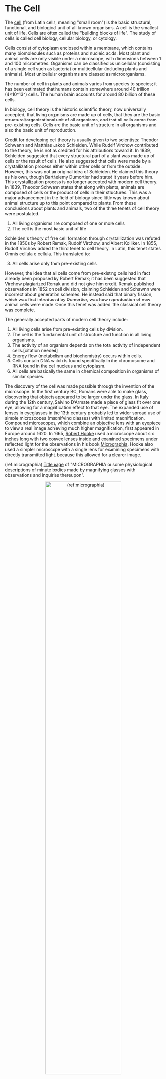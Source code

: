 # The Cell

The [cell](https://en.wikipedia.org/wiki/Cell_(biology)) (from Latin cella, meaning "small room") is the basic structural, functional, and biological unit of all known organisms. A cell is the smallest unit of life. Cells are often called the "building blocks of life". The study of cells is called cell biology, cellular biology, or cytology.

Cells consist of cytoplasm enclosed within a membrane, which contains many biomolecules such as proteins and nucleic acids. Most plant and animal cells are only visible under a microscope, with dimensions between 1 and 100 micrometres. Organisms can be classified as unicellular (consisting of a single cell such as bacteria) or multicellular (including plants and animals). Most unicellular organisms are classed as microorganisms.

The number of cell in plants and animals varies from species to species; it has been estimated that humans contain somewhere around 40 trillion (4×10^13^) cells. The human brain accounts for around 80 billion of these cells.

In biology, cell theory is the historic scientific theory, now universally accepted, that living organisms are made up of cells, that they are the basic structural/organizational unit of all organisms, and that all cells come from pre-existing cells. Cells are the basic unit of structure in all organisms and also the basic unit of reproduction.

Credit for developing cell theory is usually given to two scientists: Theodor Schwann and Matthias Jakob Schleiden. While Rudolf Virchow contributed to the theory, he is not as credited for his attributions toward it. In 1839, Schleiden suggested that every structural part of a plant was made up of cells or the result of cells. He also suggested that cells were made by a crystallization process either within other cells or from the outside. However, this was not an original idea of Schleiden. He claimed this theory as his own, though Barthelemy Dumortier had stated it years before him. This crystallization process is no longer accepted with modern cell theory. In 1839, Theodor Schwann states that along with plants, animals are composed of cells or the product of cells in their structures. This was a major advancement in the field of biology since little was known about animal structure up to this point compared to plants. From these conclusions about plants and animals, two of the three tenets of cell theory were postulated.

1. All living organisms are composed of one or more cells
2. The cell is the most basic unit of life

Schleiden's theory of free cell formation through crystallization was refuted in the 1850s by Robert Remak, Rudolf Virchow, and Albert Kolliker. In 1855, Rudolf Virchow added the third tenet to cell theory. In Latin, this tenet states Omnis cellula e cellula. This translated to:

3. All cells arise only from pre-existing cells

However, the idea that all cells come from pre-existing cells had in fact already been proposed by Robert Remak; it has been suggested that Virchow plagiarized Remak and did not give him credit. Remak published observations in 1852 on cell division, claiming Schleiden and Schawnn were incorrect about generation schemes. He instead said that binary fission, which was first introduced by Dumortier, was how reproduction of new animal cells were made. Once this tenet was added, the classical cell theory was complete.

The generally accepted parts of modern cell theory include:

1. All living cells arise from pre-existing cells by division.
1. The cell is the fundamental unit of structure and function in all living organisms.
1. The activity of an organism depends on the total activity of independent cells.[citation needed]
1. Energy flow (metabolism and biochemistry) occurs within cells.
1. Cells contain DNA which is found specifically in the chromosome and RNA found in the cell nucleus and cytoplasm.
1. All cells are basically the same in chemical composition in organisms of similar species.

The discovery of the cell was made possible through the invention of the microscope. In the first century BC, Romans were able to make glass, discovering that objects appeared to be larger under the glass. In Italy during the 12th century, Salvino D’Armate made a piece of glass fit over one eye, allowing for a magnification effect to that eye. The expanded use of lenses in eyeglasses in the 13th century probably led to wider spread use of simple microscopes (magnifying glasses) with limited magnification. Compound microscopes, which combine an objective lens with an eyepiece to view a real image achieving much higher magnification, first appeared in Europe around 1620. In 1665, [Robert Hooke](https://en.wikipedia.org/wiki/Robert_Hooke) used a microscope about six inches long with two convex lenses inside and examined specimens under reflected light for the observations in his book [Micrographia](https://en.wikipedia.org/wiki/Micrographia). Hooke also used a simpler microscope with a single lens for examining specimens with directly transmitted light, because this allowed for a clearer image.

(ref:micrographia) [Title page](https://commons.wikimedia.org/wiki/File:Micrographia_title_page.gif) of "MICROGRAPHIA or some physiological descriptions of minute bodies made by magnifying glasses with observations and inquiries thereupon".

<div class="figure" style="text-align: center">
<img src="./figures/cells/Micrographia_title_page.gif" alt="(ref:micrographia)" width="70%" />
<p class="caption">(\#fig:hookemicrographia)(ref:micrographia)</p>
</div>

(ref:microscope) [Hooke's microscope, from an engraving in Micrographia](https://commons.wikimedia.org/wiki/File:Hooke-microscope.png)

<div class="figure" style="text-align: center">
<img src="./figures/cells/Hooke-microscope.png" alt="(ref:microscope)" width="70%" />
<p class="caption">(\#fig:hookescope)(ref:microscope)</p>
</div>

(ref:cork) Hooke was the first to apply the word "cell"to biological objects. [Cell structure of cork by Hooke](https://commons.wikimedia.org/wiki/File:RobertHookeMicrographia1665.jpg). 

<div class="figure" style="text-align: center">
<img src="./figures/cells/RobertHookeMicrographia1665.jpg" alt="(ref:cork)" width="70%" />
<p class="caption">(\#fig:hookecork)(ref:cork)</p>
</div>

Extensive microscopic study was done by Anton van Leeuwenhoek, a draper who took the interest in microscopes after seeing one while on an apprenticeship in Amsterdam in 1648. At some point in his life before 1668, he was able to learn how to grind lenses. This eventually led to Leeuwenhoek making his own unique microscope. His was a single lens simple microscope, rather than a compound microscope. This was because he was able to use a single lens that was a small glass sphere but allowed for a magnification of 270x. This was a large progression since the magnification before was only a maximum of 50x. After Leeuwenhoek, there was not much progress in microscope technology until the 1850s, two hundred years later. Carl Zeiss, a German engineer who manufactured microscopes, began to make changes to the lenses used. But the optical quality did not improve until the 1880s when he hired Otto Schott and eventually Ernst Abbe.


Optical microscopes can focus on objects the size of a wavelength or larger, giving restrictions still to advancement in discoveries with objects smaller than the wavelengths of visible light. The development of the electron microscope in the 1920s made it possible to view objects that are smaller than optical wavelengths, once again opening up new possibilities in science.

The cell was first discovered by Robert Hooke in 1665, which can be found to be described in his book Micrographia. In this book, he gave 60 ‘observations’ in detail of various objects under a coarse, compound microscope. One observation was from very thin slices of bottle cork. Hooke discovered a multitude of tiny pores that he named "cells". This came from the Latin word Cella, meaning ‘a small room’ like monks lived in and also Cellulae, which meant the six sided cell of a honeycomb. However, Hooke did not know their real structure or function. What Hooke had thought were cells, were actually empty cell walls of plant tissues. With microscopes during this time having a low magnification, Hooke was unable to see that there were other internal components to the cells he was observing. Therefore, he did not think the "cellulae" were alive. His cell observations gave no indication of the nucleus and other organelles found in most living cells. In Micrographia, Hooke also observed mould, bluish in color, found on leather. After studying it under his microscope, he was unable to observe “seeds” that would have indicated how the mould was multiplying in quantity. This led to Hooke suggesting that spontaneous generation, from either natural or artificial heat, was the cause. Since this was an old Aristotelian theory still accepted at the time, others did not reject it and was not disproved until Leeuwenhoek later discovered that generation was achieved otherwise.

[Anton van Leeuwenhoek](https://en.wikipedia.org/wiki/Antonie_van_Leeuwenhoek) is another scientist who saw these cells soon after Hooke did. He made use of a microscope containing improved lenses that could magnify objects almost 300-fold, or 270x. Under these microscopes, Leeuwenhoek found motile objects. In a letter to The Royal Society on October 9, 1676, he states that motility is a quality of life therefore these were living organisms. Over time, he wrote many more papers in which described many specific forms of microorganisms. Leeuwenhoek named these “animalcules,” which included protozoa and other unicellular organisms, like bacteria. Though he did not have much formal education, he was able to identify the first accurate description of red blood cells and discovered bacteria after gaining interest in the sense of taste that resulted in Leeuwenhoek to observe the tongue of an ox, then leading him to study "pepper water" in 1676. He also found for the first time the sperm cells of animals and humans. Once discovering these types of cells, Leeuwenhoek saw that the fertilization process requires the sperm cell to enter the egg cell. This put an end to the previous theory of spontaneous generation. After reading letters by Leeuwenhoek, Hooke was the first to confirm his observations that were thought to be unlikely by other contemporaries.

The cells in animal tissues were observed after plants were because the tissues were so fragile and susceptible to tearing, it was difficult for such thin slices to be prepared for studying. Biologists believed that there was a fundamental unit to life, but were unsure what this was. It would not be until over a hundred years later that this fundamental unit was connected to cellular structure and existence of cells in animals or plants. This conclusion was not made until Henri Dutrochet. Besides stating “the cell is the fundamental element of organization”, Dutrochet also claimed that cells were not just a structural unit, but also a physiological unit.

In 1804, Karl Rudolphi and J.H.F. Link were awarded the prize for "solving the problem of the nature of cells", meaning they were the first to prove that cells had independent cell walls by the Königliche Societät der Wissenschaft (Royal Society of Science), Göttingen. Before, it had been thought that cells shared walls and the fluid passed between them this way.

Cells can be subdivided into the following subcategories:

1. Prokaryotes: Prokaryotes are relatively small cells surrounded by the plasma membrane, with a characteristic cell wall that may differ in composition depending on the particular organism. Prokaryotes lack a nucleus (although they do have circular or linear DNA) and other membrane-bound organelles (though they do contain ribosomes). The protoplasm of a prokaryote contains the chromosomal region that appears as fibrous deposits under the microscope, and the cytoplasm. Bacteria and Archaea are the two domains of prokaryotes.
1. Eukaryotes: Eukaryotic cells are also surrounded by the plasma membrane, but on the other hand, they have distinct nuclei bound by a nuclear membrane or envelope. Eukaryotic cells also contain membrane-bound organelles, such as (mitochondria, chloroplasts, lysosomes, rough and smooth endoplasmic reticulum, vacuoles). In addition, they possess organized chromosomes which store genetic material.
Animals have evolved a greater diversity of cell types in a multicellular body (100–150 different cell types), compared with 10–20 in plants, fungi, and protoctista.

The distinction between prokaryotes and eukaryotes was firmly established by the microbiologists Roger Stanier and C. B. van Niel in their 1962 paper The concept of a bacterium (though spelled procaryote and eucaryote there). That paper cites Édouard Chatton's 1937 book Titres et Travaux Scientifiques for using those terms and recognizing the distinction. One reason for this classification was so that what was then often called blue-green algae (now called cyanobacteria) would not be classified as plants but grouped with bacteria.

## Prokaryotic Cells

A prokaryote is a cellular organism that lacks an envelope-enclosed nucleus. The word prokaryote comes from the Greek πρό (pro, 'before') and κάρυον (karyon, 'nut' or 'kernel'). In the two-empire system arising from the work of Édouard Chatton, prokaryotes were classified within the empire Prokaryota. But in the three-domain system, based upon molecular analysis, prokaryotes are divided into two domains: Bacteria (formerly Eubacteria) and Archaea (formerly Archaebacteria). Organisms with nuclei are placed in a third domain, Eukaryota. In the study of the origins of life, prokaryotes are thought to have arisen before eukaryotes.

Prokaryotes lack mitochondria, or any other eukaryotic membrane-bound organelles; and it was once thought that prokayotes lacked cellular compartments, and therefore all cellular components within the cytoplasm were unenclosed, except for an outer cell membrane. But bacterial microcompartments, which are thought to be primitive organelles enclosed in protein shells, have been discovered; and there is also evidence of prokayotic membrane-bound organelles. While typically being unicellular, some prokaryotes, such as cyanobacteria, may form large colonies. Others, such as myxobacteria, have multicellular stages in their life cycles. Prokaryotes are asexual, reproducing without fusion of gametes, although horizontal gene transfer also takes place.

(ref:prokcell) [Structure of a typical prokaryotic cell](https://commons.wikimedia.org/wiki/File:Prokaryote_cell.svg) 

<div class="figure" style="text-align: center">
<img src="./figures/cells/Prokaryote_cell.svg" alt="(ref:prokcell)" width="70%" />
<p class="caption">(\#fig:typicalprokcell)(ref:prokcell)</p>
</div>

Molecular studies have provided insight into the evolution and interrelationships of the three domains of life. The division between prokaryotes and eukaryotes reflects the existence of two very different levels of cellular organization; only eukaryotic cells have a enveloped nucleus that contains its chromosomal DNA, and other characteristic membrane-bound organelles including mitochondria. Distinctive types of prokaryotes include extremophiles and methanogens; these are common in some extreme environments.

Prokaryotes include bacteria and archaea, two of the three domains of life. Prokaryotic cells were the first form of life on Earth, characterized by having vital biological processes including cell signaling. They are simpler and smaller than eukaryotic cells, and lack a nucleus, and other membrane-bound organelles. The DNA of a prokaryotic cell consists of a single circular chromosome that is in direct contact with the cytoplasm. The nuclear region in the cytoplas is called the nucleoid. Most prokaryotes are the smallest of all organisms ranging from 0.5 to 2.0 µm in diameter.

A prokaryotic cell has three regions:

* Enclosing the cell is the cell envelope – generally consisting of a plasma membrane covered by a cell wall which, for some bacteria, may be further covered by a third layer called a capsule. Though most prokaryotes have both a cell membrane and a cell wall, there are exceptions such as Mycoplasma (bacteria) and Thermoplasma (archaea) which only possess the cell membrane layer. The envelope gives rigidity to the cell and separates the interior of the cell from its environment, serving as a protective filter. The cell wall consists of peptidoglycan in bacteria, and acts as an additional barrier against exterior forces. It also prevents the cell from expanding and bursting (cytolysis) from osmotic pressure due to a hypotonic environment. Some eukaryotic cells (plant cells and fungal cells) also have a cell wall.
* Inside the cell is the cytoplasmic region that contains the genome (DNA), ribosomes and various sorts of inclusions. The genetic material is freely found in the cytoplasm. Prokaryotes can carry extrachromosomal DNA elements called plasmids, which are usually circular. Linear bacterial plasmids have been identified in several species of spirochete bacteria, including members of the genus Borrelia notably Borrelia burgdorferi, which causes Lyme disease. Though not forming a nucleus, the DNA is condensed in a nucleoid. Plasmids encode additional genes, such as antibiotic resistance genes.
* On the outside, flagella and pili project from the cell's surface. These are structures (not present in all prokaryotes) made of proteins that facilitate movement and communication between cells.

## Eukaryotic Cells

[Eukaryotes](https://en.wikipedia.org/wiki/Eukaryote) are organisms whose cells have a nucleus enclosed within a nuclear envelope. Eukaryotes belong to the domain Eukaryota or Eukarya; their name comes from the Greek εὖ (eu, "well" or "good") and κάρυον (karyon, "nut" or "kernel"). The domain Eukaryota makes up one of the domains of life in the three-domain system; the two other domains are Bacteria and Archaea (together known as prokaryotes). Eukaryotes represent a tiny minority of the number of living organisms; however, due to their generally much larger size, their collective worldwide biomass is estimated to be about equal to that of prokaryotes. Eukaryotes evolved approximately 1.6–2.1 billion years ago, during the Proterozoic eon.

Eukaryotic cells typically contain membrane-bound organelles such as mitochondria and Golgi apparatus, and chloroplasts can be found in plants and algae; these organelles are unique to eukaryotes, although primitive organelles can be found in prokaryotes. As well as being unicellular, eukaryotes may also be multicellular and include many cell types forming different kinds of tissue; in comparison, prokaryotes are typically unicellular. Animals, plants, and fungi are the most familiar eukaryotes; other eukaryotes are sometimes called protists.

(ref:animalcell) [Cartoon of the structure of a typical animal cell](https://commons.wikimedia.org/wiki/File:Animal_cell_structure_en.svg) 

<div class="figure" style="text-align: center">
<img src="./figures/cells/Animal_cell_structure_en.svg" alt="(ref:animalcell)" width="70%" />
<p class="caption">(\#fig:typicalanimalcell)(ref:animalcell)</p>
</div>

(ref:plantcell) [Cartoon of the structure of a typical plant cell](https://commons.wikimedia.org/wiki/File:Plant_cell_structure_en.svg) 

<div class="figure" style="text-align: center">
<img src="./figures/cells/Plant_cell_structure-en.svg" alt="(ref:plantcell)" width="70%" />
<p class="caption">(\#fig:typicalplantcell)(ref:plantcell)</p>
</div>

Eukaryotes can reproduce both asexually through mitosis and sexually through meiosis and gamete fusion. In mitosis, one cell divides to produce two genetically identical cells. In meiosis, DNA replication is followed by two rounds of cell division to produce four haploid daughter cells. These act as sex cells (gametes). Each gamete has just one set of chromosomes, each a unique mix of the corresponding pair of parental chromosomes resulting from genetic recombination during meiosis.

Plants, animals, fungi, and protists are all eukaryotic. These cells are about fifteen times wider than a typical prokaryote and can be as much as a thousand times greater in volume. The main distinguishing feature of eukaryotes as compared to prokaryotes is compartmentalization: the presence of membrane-bound organelles (compartments) in which specific activities take place. Most important among these is a cell nucleus, an organelle that houses the cell's DNA. This nucleus gives the eukaryote its name, which means "true kernel (nucleus)". Other differences include:

* The eukaryotic DNA is organized in one or more linear molecules, called chromosomes, which are associated with histone proteins. All chromosomal DNA is stored in the cell nucleus, separated from the cytoplasm by a membrane. Some eukaryotic organelles such as mitochondria also contain some DNA.
* Many eukaryotic cells are ciliated with primary cilia. Primary cilia play important roles in chemosensation, mechanosensation, and thermosensation. Each cilium may thus be "viewed as a sensory cellular antennae that coordinates a large number of cellular signaling pathways, sometimes coupling the signaling to ciliary motility or alternatively to cell division and differentiation."
* Motile eukaryotes can move using motile cilia or flagella. Motile cells are absent in conifers and flowering plants. Eukaryotic flagella are more complex than those of prokaryotes.

<table class="table" style="margin-left: auto; margin-right: auto;">
<caption>(\#tab:cellcomparison)Comparison of the main features of prokaryotes and eukaryotes.</caption>
 <thead>
  <tr>
   <th style="text-align:left;">  </th>
   <th style="text-align:left;"> Prokaryotes </th>
   <th style="text-align:left;"> Eukaryotes </th>
  </tr>
 </thead>
<tbody>
  <tr>
   <td style="text-align:left;"> Typical organisms </td>
   <td style="text-align:left;"> bacteria, archaea </td>
   <td style="text-align:left;"> protists; fungi; plants; animals </td>
  </tr>
  <tr>
   <td style="text-align:left;"> Typical size </td>
   <td style="text-align:left;"> ~1–5 µm </td>
   <td style="text-align:left;"> ~10–100 µm </td>
  </tr>
  <tr>
   <td style="text-align:left;"> Type of nucleus </td>
   <td style="text-align:left;"> nucleoid region; no true nucleus </td>
   <td style="text-align:left;"> true nucleus with double membrane </td>
  </tr>
  <tr>
   <td style="text-align:left;"> DNA </td>
   <td style="text-align:left;"> circular (usually) </td>
   <td style="text-align:left;"> linear molecules (chromosomes) with histone proteins </td>
  </tr>
  <tr>
   <td style="text-align:left;"> RNA/protein synthesis </td>
   <td style="text-align:left;"> coupled in the cytoplasm </td>
   <td style="text-align:left;"> RNA synthesis in the nucleus; protein synthesis in the cytoplasm </td>
  </tr>
  <tr>
   <td style="text-align:left;"> Ribosomes </td>
   <td style="text-align:left;"> 50S and 30S </td>
   <td style="text-align:left;"> 60S and 40S </td>
  </tr>
  <tr>
   <td style="text-align:left;"> Cytoplasmic structure </td>
   <td style="text-align:left;"> very few structures </td>
   <td style="text-align:left;"> highly structured by endomembranes and a cytoskeleton </td>
  </tr>
  <tr>
   <td style="text-align:left;"> Cell movement </td>
   <td style="text-align:left;"> flagella made of flagellin </td>
   <td style="text-align:left;"> flagella and cilia containing microtubules; lamellipodia and filopodia containing actin </td>
  </tr>
  <tr>
   <td style="text-align:left;"> Mitochondria </td>
   <td style="text-align:left;"> none </td>
   <td style="text-align:left;"> one to several thousand </td>
  </tr>
  <tr>
   <td style="text-align:left;"> Chloroplasts </td>
   <td style="text-align:left;"> none </td>
   <td style="text-align:left;"> in algae and plants </td>
  </tr>
  <tr>
   <td style="text-align:left;"> Organization </td>
   <td style="text-align:left;"> usually single cells </td>
   <td style="text-align:left;"> single cells, colonies, higher multicellular organisms with specialized cells </td>
  </tr>
  <tr>
   <td style="text-align:left;"> Cell division </td>
   <td style="text-align:left;"> binary fission (simple division) </td>
   <td style="text-align:left;"> mitosis (fission or budding);  meiosis </td>
  </tr>
  <tr>
   <td style="text-align:left;"> Chromosomes </td>
   <td style="text-align:left;"> single chromosome </td>
   <td style="text-align:left;"> more than one chromosome </td>
  </tr>
  <tr>
   <td style="text-align:left;"> Membranes </td>
   <td style="text-align:left;"> cell membrane </td>
   <td style="text-align:left;"> Cell membrane and membrane-bound organelles </td>
  </tr>
</tbody>
</table>

All cells, whether prokaryotic or eukaryotic, have a membrane that envelops the cell, regulates what moves in and out (selectively permeable), and maintains the electric potential of the cell. Inside the membrane, the cytoplasm takes up most of the cell's volume. All cells (except red blood cells which lack a cell nucleus and most organelles to accommodate maximum space for hemoglobin) possess DNA, the hereditary material of genes, and RNA, containing the information necessary to build various proteins such as enzymes, the cell's primary machinery. There are also other kinds of biomolecules in cells. This article lists these primary cellular components, then briefly describes their function.

## The Cell Membrane


The cell membrane, or plasma membrane, is a biological membrane that surrounds the cytoplasm of a cell. In animals, the plasma membrane is the outer boundary of the cell, while in plants and prokaryotes it is usually covered by a cell wall. This membrane serves to separate and protect a cell from its surrounding environment and is made mostly from a double layer of phospholipids, which are amphiphilic (partly hydrophobic and partly hydrophilic). Hence, the layer is called a phospholipid bilayer, or sometimes a fluid mosaic membrane. Embedded within this membrane is a macromolecular structure called the porosome the universal secretory portal in cells and a variety of protein molecules that act as channels andpumps that move different molecules into and out of the cell. The membrane is semi-permeable, and selectively permeable, in that it can either let a substance (molecule or ion) pass through freely, pass through to a limited extent or not pass through at all. Cell surface membranes also contain receptor proteins that allow cells to detect external signaling molecules such as hormones.

(ref:membrane) [Detailed diagram of lipid bilayer cell membrane](https://commons.wikimedia.org/wiki/File:Cell_membrane_detailed_diagram_en.svg)

<div class="figure" style="text-align: center">
<img src="./figures/cells/Cell_membrane_detailed_diagram_en.svg" alt="(ref:membrane)" width="70%" />
<p class="caption">(\#fig:cellmembrane)(ref:membrane)</p>
</div>

## The Cytoskeleton

The cytoskeleton is a complex, dynamic network of interlinking protein filaments present in the cytoplasm of all cells, including bacteria and archaea. It extends from the cell nucleus to the cell membrane and is composed of similar proteins in the various organisms. In eukaryotes, it is composed of three main components, microfilaments, intermediate filaments and microtubules, and these are all capable of rapid growth or disassembly dependent on the cell's requirements.

A multitude of functions can be performed by the cytoskeleton. Its primary function is to give the cell its shape and mechanical resistance to deformation, and through association with extracellular connective tissue and other cells it stabilizes entire tissues. The cytoskeleton can also contract, thereby deforming the cell and the cell's environment and allowing cells to migrate. Moreover, it is involved in many cell signaling pathways and in the uptake of extracellular material (endocytosis), the segregation of chromosomes during cellular division, the cytokinesis stage of cell division, as scaffolding to organize the contents of the cell in space and in intracellular transport (for example, the movement of vesicles and organelles within the cell) and can be a template for the construction of a cell wall. Furthermore, it can form specialized structures, such as flagella, cilia, lamellipodia and podosomes. The structure, function and dynamic behavior of the cytoskeleton can be very different, depending on organism and cell type. Even within one cell, the cytoskeleton can change through association with other proteins and the previous history of the network.

A large-scale example of an action performed by the cytoskeleton is muscle contraction. This is carried out by groups of highly specialized cells working together. A main component in the cytoskeleton that helps show the true function of this muscle contraction is the microfilament. Microfilaments are composed of the most abundant cellular protein known as actin. During contraction of a muscle, within each muscle cell, myosin molecular motors collectively exert forces on parallel actin filaments. Muscle contraction starts from nerve impulses which then causes increased amounts of calcium to be released from the sarcoplasmic reticulum. Increases in calcium in the cytosol allows muscle contraction to begin with the help of two proteins, tropomyosin and troponin. Tropomyosin inhibits the interaction between actin and myosin, while troponin senses the increase in calcium and releases the inhibition. This action contracts the muscle cell, and through the synchronous process in many muscle cells, the entire muscle.

Eukaryotic cells contain three main kinds of cytoskeletal filaments: microfilaments, microtubules, and intermediate filaments. Each type is formed by the polymerization of a distinct type of protein subunit and has its own characteristic shape and intracellular distribution. Microfilaments are polymers of the protein actin and are 7 nm in diameter. Microtubules are composed of tubulin and are 25 nm in diameter. Intermediate filaments are composed of various proteins, depending on the type of cell in which they are found; they are normally 8-12 nm in diameter. The cytoskeleton provides the cell with structure and shape, and by excluding macromolecules from some of the cytosol, it adds to the level of macromolecular crowding in this compartment. Cytoskeletal elements interact extensively and intimately with cellular membranes.

(ref:cytoskel) [The eukaryotic cytoskeleton.](https://commons.wikimedia.org/wiki/File:FluorescentCells.jpg) Actin filaments are shown in red, and microtubules composed of beta tubulin are in green.

<div class="figure" style="text-align: center">
<img src="./figures/cells/FluorescentCells.jpg" alt="(ref:cytoskel)" width="70%" />
<p class="caption">(\#fig:cytoskeleton)(ref:cytoskel)</p>
</div>

Microfilaments, also known as actin filaments, are composed of linear polymers of G-actin proteins, and generate force when the growing (plus) end of the filament pushes against a barrier, such as the cell membrane. They also act as tracks for the movement of myosin molecules that affix to the microfilament and "walk" along them. In general, the major component or protein of microfilaments are actin. The G-actin monomer combines to form a polymer which continues to form the microfilament (actin filament). These subunits then assemble into two chains that intertwine into what are called F-actin chains. Myosin motoring along F-actin filaments generates contractile forces in so-called actomyosin fibers, both in muscle as well as most non-muscle cell types. 

(ref:microfil) [Cartoon of the structure of a microfilament, which creates the structure in the cytoskeleton of an eukaryotic cell.](https://commons.wikimedia.org/wiki/File:Microfilament_Structure.svg)

<div class="figure" style="text-align: center">
<img src="./figures/cells/Microfilament_Structure.svg" alt="(ref:microfil)" width="70%" />
<p class="caption">(\#fig:microfilament)(ref:microfil)</p>
</div>

Intermediate filaments are a part of the cytoskeleton of many eukaryotic cells. These filaments, averaging 10 nanometers in diameter, are more stable (strongly bound) than microfilaments, and heterogeneous constituents of the cytoskeleton. Like actin filaments, they function in the maintenance of cell-shape by bearing tension (microtubules, by contrast, resist compression but can also bear tension during mitosis and during the positioning of the centrosome). Intermediate filaments organize the internal tridimensional structure of the cell, anchoring organelles and serving as structural components of the nuclear lamina. They also participate in some cell-cell and cell-matrix junctions. Nuclear lamina exist in all animals and all tissues. Some animals like the fruit fly do not have any cytoplasmic intermediate filaments. In those animals that express cytoplasmic intermediate filaments, these are tissue specific. Keratin intermediate filaments in epithelial cells provide protection for different mechanical stresses the skin may endure. They also provide protection for organs against metabolic, oxidative, and chemical stresses. Strengthening of epithelial cells with these intermediate filaments may prevent onset of apoptosis, or cell death, by reducing the probability of stress.

(ref:intermedfil) [Cartoon of the the structure of an intermediate filament.](https://commons.wikimedia.org/wiki/File:Intermediate_filaments.svg)

<div class="figure" style="text-align: center">
<img src="./figures/cells/Intermediate_filaments.svg" alt="(ref:intermedfil)" width="70%" />
<p class="caption">(\#fig:intermedfilament)(ref:intermedfil)</p>
</div>

Microtubules are hollow cylinders about 23 nm in diameter (lumen diameter of approximately 15 nm), most commonly comprising 13 protofilaments that, in turn, are polymers of alpha and beta tubulin. They have a very dynamic behavior, binding GTP for polymerization. They are commonly organized by the centrosome.

(ref:microtubule) [Cartoon of the the structure of a microtubule.](https://commons.wikimedia.org/wiki/File:Microtubule_Structure.svg)

<div class="figure" style="text-align: center">
<img src="./figures/cells/Microtubule_Structure.svg" alt="(ref:microtubule)" width="70%" />
<p class="caption">(\#fig:microtubulestruc)(ref:microtubule)</p>
</div>

In nine triplet sets (star-shaped), they form the centrioles, and in nine doublets oriented about two additional microtubules (wheel-shaped), they form cilia and flagella. The latter formation is commonly referred to as a "9+2" arrangement, wherein each doublet is connected to another by the protein dynein. As both flagella and cilia are structural components of the cell, and are maintained by microtubules, they can be considered part of the cytoskeleton. There are two types of cilia: motile and non-motile cilia. Cilia are short and more numerous than flagella. The motile cilia have a rhythmic waving or beating motion compared to the non-motile cilia which receive sensory information for the cell; processing signals from the other cells or the fluids surrounding it. Additionally, the microtubules control the beating (movement) of the cilia and flagella. Also, the dynein arms attached to the microtubules function as the molecular motors. The motion of the cilia and flagella is created by the microtubules sliding past one another, which requires ATP.
Cytoplasmic streaming, also known as cyclosis, is the active movement of a cell’s contents along the components of the cytoskeleton. While mainly seen in plants, all cell types use this process for transportation of waste, nutrients, and organelles to other parts of the cell.  Plant and algae cells are generally larger than many other cells; so cytoplasmic streaming is important in these types of cells. This is because the cell’s extra volume requires cytoplasmic streaming in order to move organelles throughout the entire cell. Organelles move along microfilaments in the cytoskeleton driven by myosin motors binding and pushing along actin filament bundles.

## The Genetic Material

Two different kinds of genetic material exist: deoxyribonucleic acid (DNA) and ribonucleic acid (RNA). Cells use DNA for their long-term information storage. The biological information contained in an organism is encoded in its DNA sequence. RNA is used for information transport (e.g., mRNA) and enzymatic functions (e.g., ribosomal RNA). Transfer RNA (tRNA) molecules are used to add amino acids during protein translation.

Prokaryotic genetic material is organized in a simple circular bacterial chromosome in the nucleoid region of the cytoplasm. Eukaryotic genetic material is divided into different, linear molecules called chromosomes inside a discrete nucleus, usually with additional genetic material in some organelles like mitochondria and chloroplasts (see endosymbiotic theory).

A human cell has genetic material contained in the cell nucleus (the nuclear genome) and in the mitochondria (the mitochondrial genome). In humans the nuclear genome is divided into 46 linear DNA molecules called chromosomes, including 22 homologous chromosome pairs and a pair of sex chromosomes. The mitochondrial genome is a circular DNA molecule distinct from the nuclear DNA. Although the mitochondrial DNA is very small compared to nuclear chromosomes, it codes for 13 proteins involved in mitochondrial energy production and specific tRNAs.

Foreign genetic material (most commonly DNA) can also be artificially introduced into the cell by a process called transfection. This can be transient, if the DNA is not inserted into the cell's genome, or stable, if it is. Certain viruses also insert their genetic material into the genome.

## Organelles of Eukaryotic Cells

Organelles are parts of the cell which are adapted and/or specialized for carrying out one or more vital functions, analogous to the organs of the human body (such as the heart, lung, and kidney, with each organ performing a different function). Both eukaryotic and prokaryotic cells have organelles, but prokaryotic organelles are generally simpler and are not membrane-bound.

There are several types of organelles in a cell. Some (such as the nucleus and golgi apparatus) are typically solitary, while others (such as mitochondria, chloroplasts, peroxisomes and lysosomes) can be numerous (hundreds to thousands). The cytosol is the gelatinous fluid that fills the cell and surrounds the organelles.

* Cell nucleus: A cell's information center, the cell nucleus is the most conspicuous organelle found in a eukaryotic cell. It houses the cell's chromosomes, and is the place where almost all DNA replication and RNA synthesis (transcription) occur. The nucleus is spherical and separated from the cytoplasm by a double membrane called the nuclear envelope. The nuclear envelope isolates and protects a cell's DNA from various molecules that could accidentally damage its structure or interfere with its processing. During processing, DNA is transcribed, or copied into a special RNA, called messenger RNA (mRNA). This mRNA is then transported out of the nucleus, where it is translated into a specific protein molecule. The nucleolus is a specialized region within the nucleus where ribosome subunits are assembled. In prokaryotes, DNA processing takes place in the cytoplasm.
* Mitochondria and Chloroplasts: generate energy for the cell.Mitochondria are self-replicating organelles that occur in various numbers, shapes, and sizes in the cytoplasm of all eukaryotic cells. Respiration occurs in the cell mitochondria, which generate the cell's energy by oxidative phosphorylation, using oxygen to release energy stored in cellular nutrients (typically pertaining to glucose) to generate ATP. Mitochondria multiply by binary fission, like prokaryotes. Chloroplasts can only be found in plants and algae, and they capture the sun's energy to make carbohydrates through photosynthesis.
* Endoplasmic reticulum: The endoplasmic reticulum (ER) is a transport network for molecules targeted for certain modifications and specific destinations, as compared to molecules that float freely in the cytoplasm. The ER has two forms: the rough ER, which has ribosomes on its surface that secrete proteins into the ER, and the smooth ER, which lacks ribosomes. The smooth ER plays a role in calcium sequestration and release.
* Golgi apparatus: The primary function of the Golgi apparatus is to process and package the macromolecules such as proteins and lipids that are synthesized by the cell.
* Lysosomes and Peroxisomes: Lysosomes contain digestive enzymes (acid hydrolases). They digest excess or worn-out organelles, food particles, and engulfed viruses or bacteria. Peroxisomes have enzymes that rid the cell of toxic peroxides. The cell could not house these destructive enzymes if they were not contained in a membrane-bound system.
* Centrosome: the cytoskeleton organiser: The centrosome produces the microtubules of a cell – a key component of the cytoskeleton. It directs the transport through the ER and the Golgi apparatus. Centrosomes are composed of two centrioles, which separate during cell division and help in the formation of the mitotic spindle. A single centrosome is present in the animal cells. They are also found in some fungi and algae cells.
* Vacuoles: Vacuoles sequester waste products and in plant cells store water. They are often described as liquid filled space and are surrounded by a membrane. Some cells, most notably Amoeba, have contractile vacuoles, which can pump water out of the cell if there is too much water. The vacuoles of plant cells and fungal cells are usually larger than those of animal cells.

### The Cell Nucleus

In cell biology, the nucleus (pl. nuclei; from Latin nucleus or nuculeus, meaning kernel or seed) is a membrane-bound organelle found in eukaryotic cells. Eukaryotes usually have a single nucleus, but a few cell types, such as mammalian red blood cells, have no nuclei, and a few others including osteoclasts have many. Inside its fully enclosed nuclear membrane, it contains the majority of the cell's genetic material. This material is organized as DNA molecules, along with a variety of proteins, to form chromosomes.

(ref:helanuc) [HeLa cells stained for nuclear DNA with the blue fluorescent Hoechst dye.](https://commons.wikimedia.org/wiki/File:HeLa_cells_stained_with_Hoechst_33258.jpg) The central and rightmost cell are in interphase, thus their entire nuclei are labeled. On the left, a cell is going through mitosis and its DNA has condensed. HeLa is an immortal cell line used in scientific research. It is the oldest and most commonly used human cell line. The line is derived from cervical cancer cells taken on February 8, 1951, from [Henrietta Lacks](https://en.wikipedia.org/wiki/Henrietta_Lacks), a 31-year-old African-American mother of five, who died of cancer on October 4, 1951. The cell line was found to be remarkably durable and prolific, which allows it to be used extensively in scientific study. The cells from Lacks' cancerous cervical tumor were taken without her knowledge or consent, which was common practice at the time. Cell biologist George Otto Gey found that they could be kept alive, and developed a cell line. Previously, cells cultured from other human cells would only survive for a few days. Cells from Lacks' tumor behaved differently. As was custom for Gey's lab assistant, she labeled the culture 'HeLa', the first two letters of the patient's first and last name; this became the name of the cell line. HeLa was the subject of a 2010 book by Rebecca Skloot, [The Immortal Life of Henrietta Lacks](https://en.wikipedia.org/wiki/The_Immortal_Life_of_Henrietta_Lacks), investigating the historical context of the cell line and how the Lacks family was involved its use.

<div class="figure" style="text-align: center">
<img src="./figures/cells/HeLa_cells_stained_with_Hoechst_33258.jpg" alt="(ref:helanuc)" width="70%" />
<p class="caption">(\#fig:helacellsstained)(ref:helanuc)</p>
</div>

The nucleus was the first organelle to be discovered. What is most likely the oldest preserved drawing dates back to the early microscopist Antonie van Leeuwenhoek (1632–1723). He observed a "lumen", the nucleus, in the red blood cells of salmon (Figure \@ref(fig:leeuvenhookcells)). Unlike mammalian red blood cells, those of other vertebrates still contain nuclei.

(ref:leeuven) [Oldest known depiction of cells and their nuclei by Antonie van Leeuwenhoek, 1719](https://commons.wikimedia.org/wiki/File:Leeuwenhoek1719RedBloodCells.jpg) 

<div class="figure" style="text-align: center">
<img src="./figures/cells/Leeuwenhoek1719RedBloodCells.jpg" alt="(ref:leeuven)" width="70%" />
<p class="caption">(\#fig:leeuvenhookcells)(ref:leeuven)</p>
</div>

The cell nucleus contains all of the cell's genome, except for a small fraction of mitochondrial DNA, organized as multiple long linear DNA molecules in a complex with a large variety of proteins, such as histones, to form chromosomes. The genes within these chromosomes are structured in such a way to promote cell function. The nucleus maintains the integrity of genes and controls the activities of the cell by regulating gene expression—the nucleus is, therefore, the control center of the cell. The main structures making up the nucleus are the nuclear envelope, a double membrane that encloses the entire organelle and isolates its contents from the cellular cytoplasm, and the nuclear matrix (which includes the nuclear lamina), a network within the nucleus that adds mechanical support, much like the cytoskeleton, which supports the cell as a whole.

(ref:electronnuc) [An electron micrograph of a cell nucleus, showing the darkly stained nucleolus](https://commons.wikimedia.org/wiki/File:Micrograph_of_a_cell_nucleus.png) 

<div class="figure" style="text-align: center">
<img src="./figures/cells/Micrograph_of_a_cell_nucleus.png" alt="(ref:electronnuc)" width="70%" />
<p class="caption">(\#fig:electronmicronucleus)(ref:electronnuc)</p>
</div>

(ref:cellnuc) [The eukaryotic cell nucleus.](https://commons.wikimedia.org/wiki/File:Diagram_human_cell_nucleus.svg) Visible in this diagram are the ribosome-studded double membranes of the nuclear envelope, the DNA (complexed as chromatin), and the nucleolus. Within the cell nucleus is a viscous liquid called nucleoplasm, similar to the cytoplasm found outside the nucleus.

<div class="figure" style="text-align: center">
<img src="./figures/cells/Diagram_human_cell_nucleus.svg" alt="(ref:cellnuc)" width="70%" />
<p class="caption">(\#fig:cellnucleus)(ref:cellnuc)</p>
</div>

Because the nuclear envelope is impermeable to large molecules, nuclear pores are required to regulate nuclear transport of molecules across the envelope. The pores cross both nuclear membranes, providing a channel through which larger molecules must be actively transported by carrier proteins while allowing free movement of small molecules and ions. Movement of large molecules such as proteins and RNA through the pores is required for both gene expression and the maintenance of chromosomes. Although the interior of the nucleus does not contain any membrane-bound subcompartments, its contents are not uniform, and a number of nuclear bodies exist, made up of unique proteins, RNA molecules, and particular parts of the chromosomes. The best-known of these is the nucleolus, which is mainly involved in the assembly of ribosomes. After being produced in the nucleolus, ribosomes are exported to the cytoplasm where they translate mRNA.

(ref:nucpore) [A cross section of a nuclear pore on the surface of the nuclear envelope (1).](https://en.wikipedia.org/wiki/Cell_nucleus#/media/File:NuclearPore_crop.svg) Other diagram labels show (2) the outer ring, (3) spokes, (4) basket, and (5) filaments.

<div class="figure" style="text-align: center">
<img src="./figures/cells/NuclearPore_crop.svg" alt="(ref:nucpore)" width="70%" />
<p class="caption">(\#fig:nuclearpore)(ref:nucpore)</p>
</div>

The nuclear envelope, otherwise known as nuclear membrane, consists of two cellular membranes, an inner and an outer membrane, arranged parallel to one another and separated by 10 to 50 nanometres (nm). The nuclear envelope completely encloses the nucleus and separates the cell's genetic material from the surrounding cytoplasm, serving as a barrier to prevent macromolecules from diffusing freely between the nucleoplasm and the cytoplasm. The outer nuclear membrane is continuous with the membrane of the rough endoplasmic reticulum (RER), and is similarly studded with ribosomes. The space between the membranes is called the perinuclear space and is continuous with the RER lumen.

Nuclear pores, which provide aqueous channels through the envelope, are composed of multiple proteins, collectively referred to as nucleoporins. The pores are about 125 million daltons in molecular weight and consist of around 50 (in yeast) to several hundred proteins (in vertebrates). The pores are 100 nm in total diameter; however, the gap through which molecules freely diffuse is only about 9 nm wide, due to the presence of regulatory systems within the center of the pore. This size selectively allows the passage of small water-soluble molecules while preventing larger molecules, such as nucleic acids and larger proteins, from inappropriately entering or exiting the nucleus. These large molecules must be actively transported into the nucleus instead. The nucleus of a typical mammalian cell will have about 3000 to 4000 pores throughout its envelope, each of which contains an eightfold-symmetric ring-shaped structure at a position where the inner and outer membranes fuse. Attached to the ring is a structure called the nuclear basket that extends into the nucleoplasm, and a series of filamentous extensions that reach into the cytoplasm. Both structures serve to mediate binding to nuclear transport proteins.

Most proteins, ribosomal subunits, and some DNAs are transported through the pore complexes in a process mediated by a family of transport factors known as karyopherins. Those karyopherins that mediate movement into the nucleus are also called importins, whereas those that mediate movement out of the nucleus are called exportins. Most karyopherins interact directly with their cargo, although some use adaptor proteins. Steroid hormones such as cortisol and aldosterone, as well as other small lipid-soluble molecules involved in intercellular signaling, can diffuse through the cell membrane and into the cytoplasm, where they bind nuclear receptor proteins that are trafficked into the nucleus. There they serve as transcription factors when bound to their ligand; in the absence of a ligand, many such receptors function as histone deacetylases that repress gene expression

The cell nucleus contains the majority of the cell's genetic material in the form of multiple linear DNA molecules organized into structures called chromosomes. Each human cell contains roughly two meters of DNA. During most of the cell cycle these are organized in a DNA-protein complex known as chromatin, and during cell division the chromatin can be seen to form the well-defined chromosomes familiar from a karyotype. A small fraction of the cell's genes are located instead in the mitochondria.

There are two types of chromatin. Euchromatin is the less compact DNA form, and contains genes that are frequently expressed by the cell. The other type, heterochromatin, is the more compact form, and contains DNA that is infrequently transcribed. This structure is further categorized into facultative heterochromatin, consisting of genes that are organized as heterochromatin only in certain cell types or at certain stages of development, and constitutive heterochromatin that consists of chromosome structural components such as telomeres and centromeres. During interphase the chromatin organizes itself into discrete individual patches, called chromosome territories. Active genes, which are generally found in the euchromatic region of the chromosome, tend to be located towards the chromosome's territory boundary.

The nucleolus is the largest of the discrete densely stained, membraneless structures known as nuclear bodies found in the nucleus. It forms around tandem repeats of rDNA, DNA coding for ribosomal RNA (rRNA). These regions are called nucleolar organizer regions (NOR). The main roles of the nucleolus are to synthesize rRNA and assemble ribosomes. The structural cohesion of the nucleolus depends on its activity, as ribosomal assembly in the nucleolus results in the transient association of nucleolar components, facilitating further ribosomal assembly, and hence further association. This model is supported by observations that inactivation of rDNA results in intermingling of nucleolar structures.

In the first step of ribosome assembly, a protein called RNA polymerase I transcribes rDNA, which forms a large pre-rRNA precursor. This is cleaved into the subunits 5.8S, 18S, and 28S rRNA. The transcription, post-transcriptional processing, and assembly of rRNA occurs in the nucleolus, aided by small nucleolar RNA (snoRNA) molecules, some of which are derived from spliced introns from messenger RNAs encoding genes related to ribosomal function. The assembled ribosomal subunits are the largest structures passed through the nuclear pores.

When observed under the electron microscope, the nucleolus can be seen to consist of three distinguishable regions: the innermost fibrillar centers (FCs), surrounded by the dense fibrillar component (DFC) (that contains fibrillarin and nucleolin), which in turn is bordered by the granular component (GC) (that contains the protein nucleophosmin). Transcription of the rDNA occurs either in the FC or at the FC-DFC boundary, and, therefore, when rDNA transcription in the cell is increased, more FCs are detected. Most of the cleavage and modification of rRNAs occurs in the DFC, while the latter steps involving protein assembly onto the ribosomal subunits occur in the GC.

### The Mitochondria

The [mitochondrion](https://en.wikipedia.org/wiki/Mitochondrion) (plural mitochondria) is a semi autonomous double-membrane-bound organelle found in most eukaryotic organisms. Some cells in some multicellular organisms may, however, lack mitochondria (for example, mature mammalian red blood cells). 

(ref:electromito) [Two mitochondria from mammalian lung tissue displaying their matrix and membranes as shown by electron microscopy.](https://commons.wikimedia.org/wiki/File:Mitochondria,_mammalian_lung_-_TEM.jpg)

<div class="figure" style="text-align: center">
<img src="./figures/cells/Mitochondria_mammalian_lung_TEM.jpg" alt="(ref:electromito)" width="70%" />
<p class="caption">(\#fig:electromitochondrion)(ref:electromito)</p>
</div>

The word mitochondrion comes from the Greek μίτος, mitos, "thread", and χονδρίον, chondrion, "granule" or "grain-like". Mitochondria generate most of the cell's supply of adenosine triphosphate (ATP), used as a source of chemical energy. A mitochondrion is thus termed the powerhouse of the cell.

In addition to supplying cellular energy, mitochondria are involved in other tasks, such as signaling, cellular differentiation, and cell death, as well as maintaining control of the cell cycle and cell growth.  

The organelle is composed of compartments that carry out specialized functions. These compartments or regions include the outer membrane, the intermembrane space, the inner membrane, and the cristae and matrix.

(ref:mitocart) [Cartoon of the structure of a mitochondrion.](https://commons.wikimedia.org/wiki/File:Mitochondrion_mini.svg) Components of a typical mitochondrion 1 Outer membrane 1.1 Porin 2 Intermembrane space 2.1 Intracristal space 2.2 Peripheral space 3 Lamella 3.1 Inner membrane 3.11 Inner boundary membrane 3.12 Cristal membrane 3.2 Matrix 3.3 Cristæ 4 Mitochondrial DNA 5 Matrix granule 6 Ribosome 7 ATP synthase

<div class="figure" style="text-align: center">
<img src="./figures/cells/Mitochondrion_mini.svg" alt="(ref:mitocart)" width="70%" />
<p class="caption">(\#fig:mitocartoon)(ref:mitocart)</p>
</div>

Although most of a cell's DNA is contained in the cell nucleus, the mitochondrion has its own independent genome ("mitogenome") that shows substantial similarity to bacterial genomes. Mitochondrial proteins (proteins transcribed from mitochondrial DNA) vary depending on the tissue and the species. 

The endosymbiotic hypothesis suggests that mitochondria were originally prokaryotic cells, capable of implementing oxidative mechanisms that were not possible for eukaryotic cells; they became endosymbionts living inside the eukaryote. The endosymbiotic hypothesis suggests that mitochondria descended from bacteria that somehow survived endocytosis by another cell, and became incorporated into the cytoplasm. The ability of these bacteria to conduct respiration in host cells that had relied on glycolysis and fermentation would have provided a considerable evolutionary advantage. This symbiotic relationship probably developed 1.7 to 2 billion years ago.

A mitochondrion contains outer and inner membranes composed of phospholipid bilayers and proteins. The two membranes have different properties. Because of this double-membraned organization, there are five distinct parts to a mitochondrion. They are:

* the outer mitochondrial membrane,
* the intermembrane space (the space between the outer and inner membranes),
* the inner mitochondrial membrane,
* the cristae space (formed by infoldings of the inner membrane), and
* the matrix (space within the inner membrane).


The inner mitochondrial membrane contains proteins with three types of functions:

1. Those that perform the electron transport chain redox reactions
1. ATP synthase, which generates ATP in the matrix
1. Specific transport proteins that regulate metabolite passage into and out of the mitochondrial matrix

The most prominent roles of mitochondria are to produce the energy currency of the cell, ATP (i.e., phosphorylation of ADP), through respiration, and to regulate cellular metabolism. The central set of reactions involved in ATP production are collectively known as the citric acid cycle, or the Krebs cycle. However, the mitochondrion has many other functions in addition to the production of ATP.

(ref:fluocell) [A fluorescent image of an endothelial cell. Nuclei are stained blue, mitochondria are stained red, and microfilaments are stained green.](https://commons.wikimedia.org/wiki/File:DAPIMitoTrackerRedAlexaFluor488BPAE.jpg)

<div class="figure" style="text-align: center">
<img src="./figures/cells/DAPIMitoTrackerRedAlexaFluor488BPAE.jpg" alt="(ref:fluocell)" width="70%" />
<p class="caption">(\#fig:dapimitotracker)(ref:fluocell)</p>
</div>

### The Chloroplasts

[Chloroplasts](https://en.wikipedia.org/wiki/Chloroplast) are organelles that conduct photosynthesis, where the photosynthetic pigment chlorophyll captures the energy from sunlight, converts it, and stores it in the energy-storage molecules ATP and NADPH while freeing oxygen from water in plant and algal cells. They then use the ATP and NADPH to make organic molecules from carbon dioxide in a process known as the Calvin cycle. Chloroplasts carry out a number of other functions, including fatty acid synthesis, much amino acid synthesis, and the immune response in plants. The number of chloroplasts per cell varies from one, in unicellular algae, up to 100 in plants like Arabidopsis and wheat.

A chloroplast is a type of organelle known as a plastid, characterized by its two membranes and a high concentration of chlorophyll. Other plastid types, such as the leucoplast and the chromoplast, contain little chlorophyll and do not carry out photosynthesis.

(ref:chlorocart) [Cartoon of the structure of a chloroplast.](https://commons.wikimedia.org/wiki/File:Chloroplast_mini.svg) Components of a typical chloroplast 1 Granum 2 Chloroplast envelope 2.1 Outer membrane 2.2 Intermembrane space 2.3 Inner membrane 3 Thylakoid   ◄ You are here 3.1 Thylakoid space (lumen) 3.2 Thylakoid membrane 4 Stromal thylakoid 5 Stroma 6 Nucleoid (DNA ring) 7 Ribosome 8 Plastoglobulus 9 Starch granule

<div class="figure" style="text-align: center">
<img src="./figures/cells/Chloroplast_mini.svg" alt="(ref:chlorocart)" width="70%" />
<p class="caption">(\#fig:chloroplastcartoon)(ref:chlorocart)</p>
</div>

Chloroplasts are highly dynamic—they circulate and are moved around within plant cells, and occasionally pinch in two to reproduce. Their behavior is strongly influenced by environmental factors like light color and intensity. Chloroplasts, like mitochondria, contain their own DNA, which is thought to be inherited from their ancestor—a photosynthetic cyanobacterium that was engulfed by an early eukaryotic cell. Chloroplasts cannot be made by the plant cell and must be inherited by each daughter cell during cell division.

Chloroplasts are considered endosymbiotic Cyanobacteria. Cyanobacteria are sometimes called blue-green algae even though they are prokaryotes. Chloroplasts can probably be traced back to a single endosymbiotic event, when a cyanobacterium was engulfed by the eukaryote. Despite this, chloroplasts can be found in an extremely wide set of organisms, some not even directly related to each other—a consequence of many secondary and even tertiary endosymbiotic events.

The word chloroplast is derived from the Greek words chloros (χλωρός), which means green, and plastes (πλάστης), which means "the one who forms".

In land plants, chloroplasts are generally lens-shaped, 3–10 μm in diameter and 1–3 μm thick. 

All chloroplasts have at least three membrane systems—the outer chloroplast membrane, the inner chloroplast membrane, and the thylakoid system. Inside the outer and inner chloroplast membranes is the chloroplast stroma, a semi-gel-like fluid that makes up much of a chloroplast's volume, and in which the thylakoid system floats.

The chloroplast stroma contains many proteins, though the most common and important is RuBisCO, which is probably also the most abundant protein on the planet. RuBisCO is the enzyme that fixes CO~2~ into sugar molecules. In C3 plants, RuBisCO is abundant in all chloroplasts, though in C4 plants, it is confined to the bundle sheath chloroplasts, where the Calvin cycle is carried out in C4 plants.

Suspended within the chloroplast stroma is the thylakoid system, a highly dynamic collection of membranous sacks called thylakoids where chlorophyll is found and the light reactions of photosynthesis happen. In most vascular plant chloroplasts, the thylakoids are arranged in stacks called grana, though in certain C4 plant chloroplasts and some algal chloroplasts, the thylakoids are free floating.

Thylakoids (sometimes spelled thylakoïds), are small interconnected sacks which contain the membranes that the light reactions of photosynthesis take place on. The word thylakoid comes from the Greek word thylakos which means "sack".

Embedded in the thylakoid membranes are important protein complexes which carry out the light reactions of photosynthesis. Photosystem II and photosystem I contain light-harvesting complexes with chlorophyll and carotenoids that absorb light energy and use it to energize electrons. Molecules in the thylakoid membrane use the energized electrons to pump hydrogen ions into the thylakoid space, decreasing the pH and turning it acidic. ATP synthase is a large protein complex that harnesses the concentration gradient of the hydrogen ions in the thylakoid space to generate ATP energy as the hydrogen ions flow back out into the stroma—much like a dam turbine.

There are two types of thylakoids—granal thylakoids, which are arranged in grana, and stromal thylakoids, which are in contact with the stroma. Granal thylakoids are pancake-shaped circular disks about 300–600 nanometers in diameter. Stromal thylakoids are helicoid sheets that spiral around grana. The flat tops and bottoms of granal thylakoids contain only the relatively flat photosystem II protein complex. This allows them to stack tightly, forming grana with many layers of tightly appressed membrane, called granal membrane, increasing stability and surface area for light capture.

In contrast, photosystem I and ATP synthase are large protein complexes which jut out into the stroma. They can't fit in the appressed granal membranes, and so are found in the stromal thylakoid membrane—the edges of the granal thylakoid disks and the stromal thylakoids. These large protein complexes may act as spacers between the sheets of stromal thylakoids.

The number of thylakoids and the total thylakoid area of a chloroplast is influenced by light exposure. Shaded chloroplasts contain larger and more grana with more thylakoid membrane area than chloroplasts exposed to bright light, which have smaller and fewer grana and less thylakoid area. Thylakoid extent can change within minutes of light exposure or removal.

Inside the photosystems embedded in chloroplast thylakoid membranes are various photosynthetic pigments, which absorb and transfer light energy. The types of pigments found are different in various groups of chloroplasts, and are responsible for a wide variety of chloroplast colorations.

Chlorophyll a is found in all chloroplasts, as well as their cyanobacterial ancestors. Chlorophyll a is a blue-green pigment partially responsible for giving most cyanobacteria and chloroplasts their color. 

Chlorophyll b is an olive green pigment found only in the chloroplasts of plants, green algae, any secondary chloroplasts obtained through the secondary endosymbiosis of a green alga, and a few cyanobacteria. It is the chlorophylls a and b together that make most plant and green algal chloroplasts green.

In addition to chlorophylls, another group of yellow–orange pigments called carotenoids are also found in the photosystems. There are about thirty photosynthetic carotenoids. They help transfer and dissipate excess energy, and their bright colors sometimes override the chlorophyll green, like during the fall, when the leaves of some land plants change color. β-carotene is a bright red-orange carotenoid found in nearly all chloroplasts, like chlorophyll a. Xanthophylls, especially the orange-red zeaxanthin, are also common. Many other forms of carotenoids exist that are only found in certain groups of chloroplasts.

The chloroplasts of plant and algal cells can orient themselves to best suit the available light. In low-light conditions, they will spread out in a sheet—maximizing the surface area to absorb light. Under intense light, they will seek shelter by aligning in vertical columns along the plant cell's cell wall or turning sideways so that light strikes them edge-on. This reduces exposure and protects them from photooxidative damage. This ability to distribute chloroplasts so that they can take shelter behind each other or spread out may be the reason why land plants evolved to have many small chloroplasts instead of a few big ones. Chloroplast movement is considered one of the most closely regulated stimulus-response systems that can be found in plants.

One of the main functions of the chloroplast is its role in photosynthesis, the process by which light is transformed into chemical energy, to subsequently produce food in the form of sugars. Water (H~2~O) and carbon dioxide (CO~2~) are used in photosynthesis, and sugar and oxygen (O~2~) is made, using light energy. Photosynthesis is divided into two stages—the light reactions, where water is split to produce oxygen, and the dark reactions, or Calvin cycle, which builds sugar molecules from carbon dioxide. The two phases are linked by the energy carriers adenosine triphosphate (ATP) and nicotinamide adenine dinucleotide phosphate (NADP^+^).

### The Endoplasmic Reticulum

The [endoplasmic reticulum](https://en.wikipedia.org/wiki/Endoplasmic_reticulum) (ER) is a type of organelle made up of two subunits – rough endoplasmic reticulum (RER), and smooth endoplasmic reticulum (SER). The endoplasmic reticulum is found in most eukaryotic cells and forms an interconnected network of flattened, membrane-enclosed sacs known as cisternae (in the RER), and tubular structures in the SER. The membranes of the ER are continuous with the outer nuclear membrane. The endoplasmic reticulum is not found in red blood cells, or spermatozoa.

The two types of ER share many of the same proteins and engage in certain common activities such as the synthesis of certain lipids and cholesterol. Different types of cells contain different ratios of the two types of ER depending on the activities of the cell.

The outer (cytosolic) face of the rough endoplasmic reticulum is studded with ribosomes that are the sites of protein synthesis. The rough endoplasmic reticulum is especially prominent in cells such as hepatocytes. The smooth endoplasmic reticulum lacks ribosomes and functions in lipid synthesis but not metabolism, the production of steroid hormones, and detoxification. The smooth endoplasmic reticulum is especially abundant in mammalian liver and gonad cells.

The general structure of the endoplasmic reticulum is a network of membranes called cisternae. These sac-like structures are held together by the cytoskeleton. The phospholipid membrane encloses the cisternal space (or lumen), which is continuous with the perinuclear space but separate from the cytosol. The functions of the endoplasmic reticulum can be summarized as the synthesis and export of proteins and membrane lipids, but varies between ER and cell type and cell function. The quantity of both rough and smooth endoplasmic reticulum in a cell can slowly interchange from one type to the other, depending on the changing metabolic activities of the cell. Transformation can include embedding of new proteins in membrane as well as structural changes. Changes in protein content may occur without noticeable structural changes.

The surface of the rough endoplasmic reticulum (often abbreviated RER or rough ER; also called granular endoplasmic reticulum) is studded with protein-manufacturing ribosomes giving it a "rough" appearance (hence its name). The binding site of the ribosome on the rough endoplasmic reticulum is the translocon. However, the ribosomes are not a stable part of this organelle's structure as they are constantly being bound and released from the membrane. A ribosome only binds to the RER once a specific protein-nucleic acid complex forms in the cytosol. This special complex forms when a free ribosome begins translating the mRNA of a protein destined for the secretory pathway. The first 5–30 amino acids polymerized encode a signal peptide, a molecular message that is recognized and bound by a signal recognition particle (SRP). Translation pauses and the ribosome complex binds to the RER translocon where translation continues with the nascent (new) protein forming into the RER lumen and/or membrane. The protein is processed in the ER lumen by an enzyme (a signal peptidase), which removes the signal peptide. Ribosomes at this point may be released back into the cytosol; however, non-translating ribosomes are also known to stay associated with translocons.

In most cells the smooth endoplasmic reticulum (abbreviated SER) is scarce. Instead there are areas where the ER is partly smooth and partly rough, this area is called the transitional ER. The transitional ER gets its name because it contains ER exit sites. These are areas where the transport vesicles that contain lipids and proteins made in the ER, detach from the ER and start moving to the Golgi apparatus. Specialized cells can have a lot of smooth endoplasmic reticulum and in these cells the smooth ER has many functions. It synthesizes lipids, phospholipids, and steroids. Cells which secrete these products, such as those in the testes, ovaries, and sebaceous glands have an abundance of smooth endoplasmic reticulum. It also carries out the metabolism of carbohydrates, detoxification of natural metabolism products and of alcohol and drugs, attachment of receptors on cell membrane proteins, and steroid metabolism. In muscle cells, it regulates calcium ion concentration. 

### The Golgi Apparatus

The [Golgi apparatus](https://en.wikipedia.org/wiki/Golgi_apparatus), also known as the Golgi complex, Golgi body, or simply the Golgi, is an organelle found in most eukaryotic cells. Part of the endomembrane system in the cytoplasm, it packages proteins into membrane-bound vesicles inside the cell before the vesicles are sent to their destination. It resides at the intersection of the secretory, lysosomal, and endocytic pathways. It is of particular importance in processing proteins for secretion, containing a set of glycosylation enzymes that attach various sugar monomers to proteins as the proteins move through the apparatus.

It was identified in 1897 by the Italian scientist Camillo Golgi and was named after him in 1898.

In most eukaryotes, the Golgi apparatus is made up of a series of compartments and is a collection of fused, flattened membrane-enclosed disks known as cisternae (singular: cisterna, also called "dictyosomes"), originating from vesicular clusters that bud off the endoplasmic reticulum. A mammalian cell typically contains 40 to 100 stacks of cisternae. Between four and eight cisternae are usually present in a stack; however, in some protists as many as sixty cisternae have been observed. This collection of cisternae is broken down into cis, medial, and trans compartments, making up two main networks: the cis Golgi network (CGN) and the trans Golgi network (TGN). The CGN is the first cisternal structure, and the TGN is the final, from which proteins are packaged into vesicles destined to lysosomes, secretory vesicles, or the cell surface. The TGN is usually positioned adjacent to the stack, but can also be separate from it. The TGN may act as an early endosome in yeast and plants.

The Golgi apparatus is a major collection and dispatch station of protein products received from the endoplasmic reticulum (ER). Proteins synthesized in the ER are packaged into vesicles, which then fuse with the Golgi apparatus. These cargo proteins are modified and destined for secretion via exocytosis or for use in the cell. In this respect, the Golgi can be thought of as similar to a post office: it packages and labels items which it then sends to different parts of the cell or to the extracellular space. The Golgi apparatus is also involved in lipid transport and lysosome formation.

(ref:endomembrane) [Diagram of the endomembrane system](https://commons.wikimedia.org/wiki/File:Endomembrane_system_diagram_en.svg) 

<div class="figure" style="text-align: center">
<img src="./figures/cells/Endomembrane_system_diagram_en.svg" alt="(ref:endomembrane)" width="70%" />
<p class="caption">(\#fig:endomembranediagram)(ref:endomembrane)</p>
</div>

### The Ribosomes

* Ribosomes: The ribosome is a large complex of RNA and protein molecules. They each consist of two subunits, and act as an assembly line where RNA from the nucleus is used to synthesise proteins from amino acids. Ribosomes can be found either floating freely or bound to a membrane (the rough endoplasmatic reticulum in eukaryotes, or the cell membrane in prokaryotes).

(ref:ribosome) Crystal structure of the human 80S ribosome (based on atomic coordinates of [PDB 4V6X](https://www.rcsb.org/structure/4v6x) rendered with open source molecular visualization tool PyMol). The 40S (small) ribosomal subunit proteins are shown in lightblue, the 60S (large) subunit proteins in palegreen, the ribosomal RNA in orange.

<div class="figure" style="text-align: center">
<img src="./figures/translation/human_ribosome.png" alt="(ref:ribo)" width="70%" />
<p class="caption">(\#fig:ribosomestructure)(ref:ribo)</p>
</div>

## Structures Outside The Cell Membrane

Many cells also have structures which exist wholly or partially outside the cell membrane. These structures are notable because they are not protected from the external environment by the semipermeable cell membrane. In order to assemble these structures, their components must be carried across the cell membrane by export processes.

Many types of prokaryotic and eukaryotic cells have a cell wall. The cell wall acts to protect the cell mechanically and chemically from its environment, and is an additional layer of protection to the cell membrane. Different types of cell have cell walls made up of different materials; plant cell walls are primarily made up of cellulose, fungi cell walls are made up of chitin and bacteria cell walls are made up of peptidoglycan.

A gelatinous capsule is present in some bacteria outside the cell membrane and cell wall. The capsule may be polysaccharide as in pneumococci, meningococci or polypeptide as Bacillus anthracis or hyaluronic acid as in streptococci. Capsules are not marked by normal staining protocols and can be detected by India ink or methyl blue; which allows for higher contrast between the cells for observation.:87

Flagella are organelles for cellular mobility. The bacterial flagellum stretches from cytoplasm through the cell membrane(s) and extrudes through the cell wall. They are long and thick thread-like appendages, protein in nature. A different type of flagellum is found in archaea and a different type is found in eukaryotes.

A fimbria (plural fimbriae also known as a pilus, plural pili) is a short, thin, hair-like filament found on the surface of bacteria. Fimbriae are formed of a protein called pilin (antigenic) and are responsible for the attachment of bacteria to specific receptors on human cells (cell adhesion). There are special types of pili involved in bacterial conjugation.

## Cellular Replication

Cell division involves a single cell (called a mother cell) dividing into two daughter cells. This leads to growth in multicellular organisms (the growth of tissue) and to procreation (vegetative reproduction) in unicellular organisms. Prokaryotic cells divide by binary fission, while eukaryotic cells usually undergo a process of nuclear division, called mitosis, followed by division of the cell, called cytokinesis. A diploid cell may also undergo meiosis to produce haploid cells, usually four. Haploid cells serve as gametes in multicellular organisms, fusing to form new diploid cells.

DNA replication, or the process of duplicating a cell's genome, always happens when a cell divides through mitosis or binary fission. This occurs during the S phase of the cell cycle.

In meiosis, the DNA is replicated only once, while the cell divides twice. DNA replication only occurs before meiosis I. DNA replication does not occur when the cells divide the second time, in meiosis II. Replication, like all cellular activities, requires specialized proteins for carrying out the job.

## DNA Repair

In general, cells of all organisms contain enzyme systems that scan their DNA for damages and carry out repair processes when damages are detected. Diverse repair processes have evolved in organisms ranging from bacteria to humans. The widespread prevalence of these repair processes indicates the importance of maintaining cellular DNA in an undamaged state in order to avoid cell death or errors of replication due to damages that could lead to mutation. E. coli bacteria are a well-studied example of a cellular organism with diverse well-defined DNA repair processes. These include: (1) nucleotide excision repair, (2) DNA mismatch repair, (3) non-homologous end joining of double-strand breaks, (4) recombinational repair and (5) light-dependent repair (photoreactivation).

## Cellular Growth And Metabolism

Between successive cell divisions, cells grow through the functioning of cellular metabolism. Cell metabolism is the process by which individual cells process nutrient molecules. Metabolism has two distinct divisions: catabolism, in which the cell breaks down complex molecules to produce energy and reducing power, and anabolism, in which the cell uses energy and reducing power to construct complex molecules and perform other biological functions. Complex sugars consumed by the organism can be broken down into simpler sugar molecules called monosaccharides such as glucose. Once inside the cell, glucose is broken down to make adenosine triphosphate (ATP), a molecule that possesses readily available energy, through two different pathways.

## Protein Synthesis

Cells are capable of synthesizing new proteins, which are essential for the modulation and maintenance of cellular activities. This process involves the formation of new protein molecules from amino acid building blocks based on information encoded in DNA/RNA. Protein synthesis generally consists of two major steps: transcription and translation.

Transcription is the process where genetic information in DNA is used to produce a complementary RNA strand. This RNA strand is then processed to give messenger RNA (mRNA), which is free to migrate through the cell. mRNA molecules bind to protein-RNA complexes called ribosomes located in the cytosol, where they are translated into polypeptide sequences. The ribosome mediates the formation of a polypeptide sequence based on the mRNA sequence. The mRNA sequence directly relates to the polypeptide sequence by binding to transfer RNA (tRNA) adapter molecules in binding pockets within the ribosome. The new polypeptide then folds into a functional three-dimensional protein molecule.

## Cell Motility

Unicellular organisms can move in order to find food or escape predators. Common mechanisms of motion include flagella and cilia.

In multicellular organisms, cells can move during processes such as wound healing, the immune response and cancer metastasis. For example, in wound healing in animals, white blood cells move to the wound site to kill the microorganisms that cause infection. Cell motility involves many receptors, crosslinking, bundling, binding, adhesion, motor and other proteins. The process is divided into three steps – protrusion of the leading edge of the cell, adhesion of the leading edge and de-adhesion at the cell body and rear, and cytoskeletal contraction to pull the cell forward. Each step is driven by physical forces generated by unique segments of the cytoskeleton.

Multicellular organisms are organisms that consist of more than one cell, in contrast to single-celled organisms.

In complex multicellular organisms, cells specialize into different cell types that are adapted to particular functions. In mammals, major cell types include skin cells, muscle cells, neurons, blood cells, fibroblasts, stem cells, and others. Cell types differ both in appearance and function, yet are genetically identical. Cells are able to be of the same genotype but of different cell type due to the differential expression of the genes they contain.

Most distinct cell types arise from a single totipotent cell, called a zygote, that differentiates into hundreds of different cell types during the course of development. Differentiatio of cells is driven by different environmental cues (such as cell–cell interaction) and intrinsic differences (such as those caused by the uneven distribution of molecules during division).

## Origin of The First Cell

There are several theories about the origin of small molecules that led to life on the early Earth. They may have been carried to Earth on meteorites (see Murchison meteorite), created at deep-sea vents, or synthesized by lightning in a reducing atmosphere (see Miller–Urey experiment). There is little experimental data defining what the first self-replicating forms were. RNA is thought to be the earliest self-replicating molecule, as it is capable of both storng genetic information and catalyzing chemical reactions (see RNA world hypothesis), but some other entity with the potential to self-replicate could have preceded RNA, such as clay or peptide nucleic acid.

Cells emerged at least 3.5 billion years ago. The current belief is that these cells were heterotrophs. The early cell membranes were probably more simple and permeable than modern ones, with only a single fatty acid chain per lipid. Lipids are known to spontaneously form bilayered vesicles in water, and could have preceded RNA, but the first cell membranes could also have been produced by catalytic RNA, or even have required structural proteins before they could form.

## Origin of Eukaryotic Cells

The eukaryotic cell seems to have evolved from a symbiotic community of prokaryotic cells. DNA-bearing organelles like the mitochondria and the chloroplasts are descended from ancient symbiotic oxygen-breathing proteobacteria and cyanobacteria, respectively, which were endosymbiosed by an ancestral archaean prokaryote.
